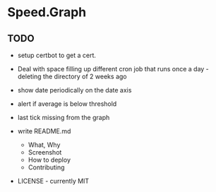# Speed.Graph

## TODO

* setup certbot to get a cert.
* Deal with space filling up
    different cron job that runs once a day - deleting the directory of 2 weeks ago

* show date periodically on the date axis
* alert if average is below threshold
* last tick missing from the graph

* write README.md
    * What, Why
    * Screenshot
    * How to deploy
    * Contributing
* LICENSE - currently MIT
